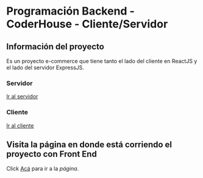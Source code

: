 # Programación Backend - CoderHouse - Cliente/Servidor

## Información del proyecto
Es un proyecto e-commerce que tiene tanto el lado del cliente en ReactJS y el lado del servidor ExpressJS.

### Servidor 
[Ir al servidor](servidor)

### Cliente
[Ir al cliente](cliente)

## Visita la página en donde está corriendo el proyecto con Front End
Click [Acá](https://ecommercer-ch-mel-proyecto-fin.herokuapp.com/login) para ir a la _página_.